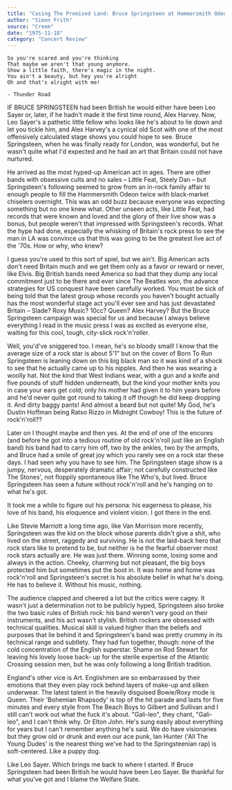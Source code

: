 ```yaml
---
title: "Casing The Promised Land: Bruce Springsteen at Hammersmith Odeon"
author: "Simon Frith"
source: "Creem"
date: "1975-11-18"
category: "Concert Review"
---
```


```
So you're scared and you're thinking
That maybe we aren't that young anymore.
Show a little faith, there's magic in the night.
You ain't a beauty, but hey you're alright
Oh and that's alright with me!

- Thunder Road
```

IF BRUCE SPRINGSTEEN had been British he would either have been Leo Sayer or, later, if he hadn't made it the first time round, Alex Harvey. Now, Leo Sayer's a pathetic little fellow who looks like he's about to lie down and let you tickle him, and Alex Harvey's a cynical old Scot with one of the most offensively calculated stage shows you could hope to see. Bruce Springsteen, when he was finally ready for London, was wonderful, but he wasn't quite what I'd expected and he had an art that Britain could not have nurtured.

He arrived as the most hyped-up American act in ages. There are other bands with obsessive cults and no sales – Little Feat, Steely Dan – but Springsteen's following seemed to grow from an in-rock family affair to enough people to fill the Hammersmith Odeon twice with black-market chiselers overnight. This was an odd buzz because everyone was expecting something but no one knew what. Other unseen acts, like Little Feat, had records that were known and loved and the glory of their live show was a bonus, but people weren't that impressed with Springsteen's records. What the hype had done, especially the whisking of Britain's rock press to see the man in LA was convince us that this was going to be the greatest live act of the '70s. How or why, who knew?

I guess you're used to this sort of spiel, but we ain't. Big American acts don't need Britain much and we get them only as a favor or reward or never, like Elvis. Big British bands need America so bad that they dump any local commitment just to be there and ever since The Beatles won, the advance strategies for US conquest have been carefully worked. You must be sick of being told that the latest group whose records you haven't bought actually has the most wonderful stage act you'll ever see and has just devastated Britain – Slade? Roxy Music? 10cc? Queen? Alex Harvey? But the Bruce Springsteen campaign was special for us and because I always believe everything I read in the music press I was as excited as everyone else, waiting for this cool, tough, city-slick rock'n'roller.

Well, you'd've sniggered too. I mean, he's so bloody small! I know that the average size of a rock star is about 5'1" but on the cover of Born To Run Springsteen is leaning down on this big black man so it was kind of a shock to see that he actually came up to his nipples. And then he was wearing a woolly hat. Not the kind that West Indians wear, with a gun and a knife and five pounds of stuff hidden underneath, but the kind your mother knits you in case your ears get cold; only his mother had given it to him years before and he'd never quite got round to taking it off though he did keep dropping it. And dirty baggy pants! And almost a beard but not quite! My God, he's Dustin Hoffman being Ratso Rizzo in Midnight Cowboy! This is the future of rock'n'roll??

Later on I thought maybe and then yes. At the end of one of the encores (and before he got into a tedious routine of old rock'n'roll just like an English band) his band had to carry him off, two by the ankles, two by the armpits, and Bruce had a smile of great joy which you rarely see on a rock star these days. I had seen why you have to see him. The Springsteen stage show is a jumpy, nervous, desperately dramatic affair; not carefully constructed like The Stones', not floppily spontaneous like The Who's, but lived. Bruce Springsteen has seen a future without rock'n'roll and he's hanging on to what he's got.

It took me a while to figure out his persona: his eagerness to please, his love of his band, his eloquence and violent vision. I got there in the end.

Like Stevie Marriott a long time ago, like Van Morrison more recently, Springsteen was the kid on the block whose parents didn't give a shit, who lived on the street, raggedy and surviving. He is not the laid-back hero that rock stars like to pretend to be, but neither is he the fearful observer most rock stars actually are. He was just there. Winning some, losing some and always in the action. Cheeky, charming but not pleasant, the big boys protected him but sometimes put the boot in. It was home and home was rock'n'roll and Springsteen's secret is his absolute belief in what he's doing. He has to believe it. Without his music, nothing.

The audience clapped and cheered a lot but the critics were cagey. It wasn't just a determination not to be publicly hyped, Springsteen also broke the two basic rules of British rock: his band weren't very good on their instruments, and his act wasn't stylish. British rockers are obsessed with technical qualities. Musical skill is valued higher than the beliefs and purposes that lie behind it and Springsteen's band was pretty crummy in its technical range and subtlety. They had fun together, though: none of the cold concentration of the English superstar. Shame on Rod Stewart for leaving his lovely loose back- up for the sterile expertise of the Atlantic Crossing session men, but he was only following a long British tradition.

England's other vice is Art. Englishmen are so embarrassed by their emotions that they even play rock behind layers of make-up and silken underwear. The latest talent in the heavily disguised Bowie/Roxy mode is Queen. Their 'Bohemian Rhapsody' is top of the hit parade and lasts for five minutes and every style from The Beach Boys to Gilbert and Sullivan and I still can't work out what the fuck it's about. "Gali-leo", they chant, "Gali-leo", and I can't think why. Or Elton John. He's sung easily about everything for years but I can't remember anything he's said. We do have visionaries but they grow old or drunk and even our ace punk, Ian Hunter ('All The Young Dudes' is the nearest thing we've had to the Springsteenian rap) is soft-centered. Like a puppy dog.

Like Leo Sayer. Which brings me back to where I started. If Bruce Springsteen had been British he would have been Leo Sayer. Be thankful for what you've got and I blame the Welfare State.
